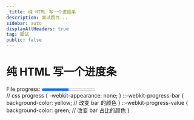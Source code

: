 ```yaml
---
_title: 纯 HTML 写一个进度条
description: 面试题目...
sidebar: auto
displayAllHeaders: true
tag: 面试
public: false
---
```


# 纯 HTML 写一个进度条

<demo-code title="演示-进度条" description="">
  <html-css-04></html-css-04>
  <highlight-code slot="codeText" lang="html">
    <!-- html -->
    <div class="demo-progress">
      <label
        >File progress:
        <progress max="100" value="50">50%</progress>
      </label>
    </div>
  </highlight-code>

  <highlight-code slot="codeText" lang="less">
    // css
    progress {
      -webkit-appearance: none;
    }
    ::-webkit-progress-bar {
      background-color: yellow; // 改变 bar 的颜色
    }
    ::-webkit-progress-value {
      background-color: green; // 改变 bar 占比的颜色
    }
  </highlight-code>
</demo-code>
